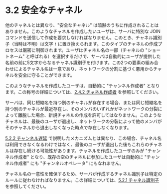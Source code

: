 # 3.2 安全なチャネル

他のチャネルとは異なり、"安全なチャネル" は暗黙のうちに作成されることはありません。このようなチャネルを作成したいユーザは、サーバに特別な JOIN コマンドを送信して作成を要求しなければなりません。このとき、チャネル識別子（当時は不明）は文字 `!` に置き換えられます。このタイプのチャネルの作成プロセスは厳密に制御されます。ユーザはチャネル名の一部（チャネルの "ショートネーム" と呼ばれる）を選択するだけで、サーバは自動的にユーザが提供した名前の前に5文字からなるチャネル識別子を付けます。この2つの要素の組み合わせによるチャネル名は一意であり、ネットワークの分割に基づく悪用からチャネルを安全に守ることができます。

このようなチャネルを作成したユーザは、自動的に "チャンネル作成者" となります。この称号の詳細については、[2.4.2 チャネル作成者](../channel-characteristics/channel-creator.md) を参照してください。

サーバは、同じ短縮名を持つ別のチャネルが存在する場合、または同じ短縮名を持つ別のチャネルが最近存在し、そのメンバのいずれかがネットワークの分裂によって離脱した場合、新規チャネルの作成を許可してはなりません。このようなチャネルは、最後のユーザが退出し、ネットワークの分裂によって他のメンバがそのチャネルから退出しなくなった時点で存在しなくなります。

[5.2.2 チャンネル遅延](../current-implementations/channel-delay.md) で説明したメカニズムとは異なり、この場合、チャネル名は利用できなくなるわけではなく、最後のユーザが退出した後もこれらのチャネルは存在し続ける可能性があります。チャネルを作成したユーザのみが "チャンネル作成者" となり、既存の空のチャネルに参加したユーザは自動的に "チャンネル作成者" にも "チャンネルオペレータ" にもなれません。

チャネル名の一意性を確保するため、サーバが作成するチャネル識別子は特定のルールに従わなければなりません。この詳細については、[5.2.1 チャネル識別子](../current-implementations/channel-identifier.md) を参照してください。
